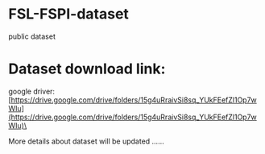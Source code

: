 # FSL-FSPI-dataset
public dataset

# Dataset download link: 
google driver: [https://drive.google.com/drive/folders/15g4uRraivSi8sq_YUkFEefZl1Op7wWIu](https://drive.google.com/drive/folders/15g4uRraivSi8sq_YUkFEefZl1Op7wWIu)\

More details about dataset will be updated ......
